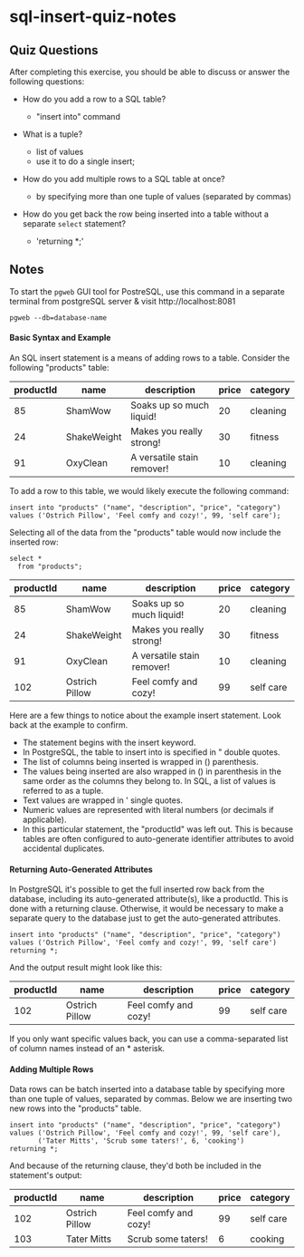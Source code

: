 # sql-insert-quiz-notes

## Quiz Questions

After completing this exercise, you should be able to discuss or answer the following questions:

- How do you add a row to a SQL table?

  - "insert into" command

- What is a tuple?

  - list of values
  - use it to do a single insert;

- How do you add multiple rows to a SQL table at once?

  - by specifying more than one tuple of values (separated by commas)

- How do you get back the row being inserted into a table without a separate `select` statement?
  - 'returning \*;'

## Notes

To start the `pgweb` GUI tool for PostreSQL, use this command in a separate terminal from postgreSQL server & visit http://localhost:8081

```
pgweb --db=database-name
```

#### Basic Syntax and Example

An SQL insert statement is a means of adding rows to a table. Consider the following "products" table:

| productId | name        | description                | price | category |
| --------- | ----------- | -------------------------- | ----- | -------- |
| 85        | ShamWow     | Soaks up so much liquid!   | 20    | cleaning |
| 24        | ShakeWeight | Makes you really strong!   | 30    | fitness  |
| 91        | OxyClean    | A versatile stain remover! | 10    | cleaning |

To add a row to this table, we would likely execute the following command:

```
insert into "products" ("name", "description", "price", "category")
values ('Ostrich Pillow', 'Feel comfy and cozy!', 99, 'self care');
```

Selecting all of the data from the "products" table would now include the inserted row:

```
select *
  from "products";
```

| productId | name           | description                | price | category  |
| --------- | -------------- | -------------------------- | ----- | --------- |
| 85        | ShamWow        | Soaks up so much liquid!   | 20    | cleaning  |
| 24        | ShakeWeight    | Makes you really strong!   | 30    | fitness   |
| 91        | OxyClean       | A versatile stain remover! | 10    | cleaning  |
| 102       | Ostrich Pillow | Feel comfy and cozy!       | 99    | self care |

Here are a few things to notice about the example insert statement. Look back at the example to confirm.

- The statement begins with the insert keyword.
- In PostgreSQL, the table to insert into is specified in " double quotes.
- The list of columns being inserted is wrapped in () parenthesis.
- The values being inserted are also wrapped in () in parenthesis in the same order as the columns they belong to. In SQL, a list of values is referred to as a tuple.
- Text values are wrapped in ' single quotes.
- Numeric values are represented with literal numbers (or decimals if applicable).
- In this particular statement, the "productId" was left out. This is because tables are often configured to auto-generate identifier attributes to avoid accidental duplicates.

#### Returning Auto-Generated Attributes

In PostgreSQL it's possible to get the full inserted row back from the database, including its auto-generated attribute(s), like a productId. This is done with a returning clause. Otherwise, it would be necessary to make a separate query to the database just to get the auto-generated attributes.

```
insert into "products" ("name", "description", "price", "category")
values ('Ostrich Pillow', 'Feel comfy and cozy!', 99, 'self care')
returning *;
```

And the output result might look like this:

| productId | name           | description          | price | category  |
| --------- | -------------- | -------------------- | ----- | --------- |
| 102       | Ostrich Pillow | Feel comfy and cozy! | 99    | self care |

If you only want specific values back, you can use a comma-separated list of column names instead of an \* asterisk.

#### Adding Multiple Rows

Data rows can be batch inserted into a database table by specifying more than one tuple of values, separated by commas. Below we are inserting two new rows into the "products" table.

```
insert into "products" ("name", "description", "price", "category")
values ('Ostrich Pillow', 'Feel comfy and cozy!', 99, 'self care'),
       ('Tater Mitts', 'Scrub some taters!', 6, 'cooking')
returning *;
```

And because of the returning clause, they'd both be included in the statement's output:

| productId | name           | description          | price | category  |
| --------- | -------------- | -------------------- | ----- | --------- |
| 102       | Ostrich Pillow | Feel comfy and cozy! | 99    | self care |
| 103       | Tater Mitts    | Scrub some taters!   | 6     | cooking   |
